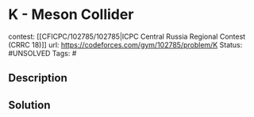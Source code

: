 # K - Meson Collider

contest: [[CFICPC/102785/102785|ICPC Central Russia Regional Contest (CRRC 18)]]
url: https://codeforces.com/gym/102785/problem/K
Status: #UNSOLVED
Tags: #

## Description

## Solution

